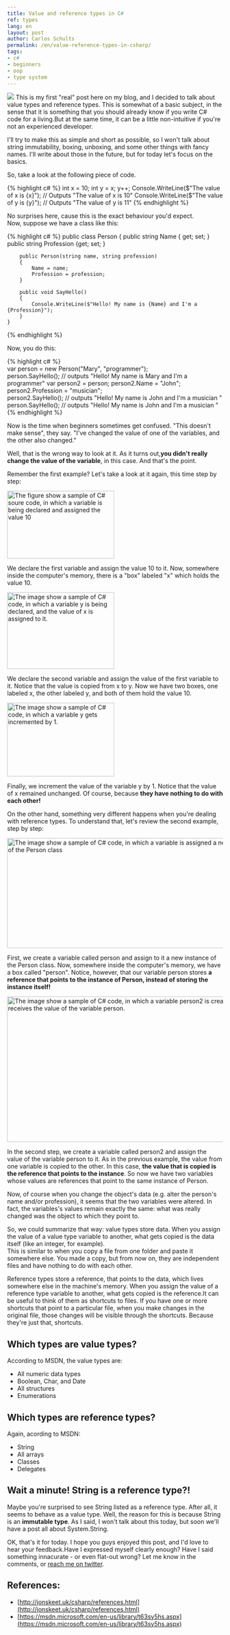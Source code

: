 ```yaml
---
title: Value and reference types in C#
ref: types
lang: en
layout: post
author: Carlos Schults
permalink: /en/value-reference-types-in-csharp/
tags:
- c#
- beginners
- oop
- type system
---
```

![](http://res.cloudinary.com/dz5ppacuo/image/upload/v1454161644/value-reference-types-1038x437_tutiht.png)
This is my first "real" post here on my blog, and I decided to talk about value types and reference types. This is somewhat of a basic subject, in the sense that it is something that you should already know if you write C# code for a living.But at the same time, it can be a little non-intuitive if you're not an experienced developer.
<!--more-->
I'll try to make this as simple and short as possible, so I won't talk about string immutability, boxing, unboxing, and some other things with fancy names.
I'll write about those in the future, but for today let's focus on the basics.

So, take a look at the following piece of code.

{% highlight c# %}
    int x = 10;
    int y = x;
    y++;
    Console.WriteLine($"The value of x is {x}"); // Outputs "The value of x is 10"
    Console.WriteLine($"The value of y is {y}"); // Outputs "The value of y is 11"
{% endhighlight %}

No surprises here, cause this is the exact behaviour you'd expect.<br />
Now, suppose we have a class like this:

{% highlight c# %}
    public class Person
    {
        public string Name { get; set; }
        public string Profession {get; set; }

        public Person(string name, string profession)
        {
            Name = name;
            Profession = profession;
        }

        public void SayHello()
        {
            Console.WriteLine($"Hello! My name is {Name} and I'm a {Profession}");
        }
    }
{% endhighlight %}

Now, you do this:<code> </code>

 {% highlight c# %}   
    var person = new Person("Mary", "programmer");    
    person.SayHello(); // outputs "Hello! My name is Mary and I'm a programmer"
    var person2 = person;
    person2.Name = "John";
    person2.Profession = "musician";    
    person2.SayHello(); // outputs "Hello! My name is John and I'm a musician "  
    person.SayHello();   // outputs "Hello! My name is John and I'm a musician " 
{% endhighlight %}

Now is the time when beginners sometimes get confused. "This doesn't make sense", they say. "I've changed the value of one of the variables, and the other also changed."

Well, that is the wrong way to look at it. As it turns out,**you didn't really change the value of the variable**, in this case. And that's the point.

Remember the first example? Let's take a look at it again, this time step by step:

<img alt="The figure show a sample of C# soure code, in which a variable is being declared and assigned the value 10" src="http://res.cloudinary.com/dz5ppacuo/image/upload/v1454161625/fig1_czxki5.png" style="height:158px; width:250px" />

We declare the first variable and assign the value 10 to it. Now, somewhere inside the computer's memory, there is a "box" labeled "x" which holds the value 10.

<a href="#"><img alt="The image show a sample of C# code, in which a variable y is being declared, and the value of x is assigned to it." src="http://res.cloudinary.com/dz5ppacuo/image/upload/v1454161628/fig2_m1gxsd.png" style="height:179px; width:250px" /></a>

We declare the second variable and assign the value of the first variable to it. Notice that the value is copied from x to y. Now we have two boxes, one labeled x, the other labeled y, and both of them hold the value 10.

<a href="#"><img alt="The image show a sample of C# code, in which a variable y gets incremented by 1." src="http://res.cloudinary.com/dz5ppacuo/image/upload/v1454161625/fig3_esck9i.png" style="height:172px; width:250px" /></a>

Finally, we increment the value of the variable y by 1. Notice that the value of x remained unchanged. Of course, because <strong>they have nothing to do with each other! </strong>

On the other hand, something very different happens when you're dealing with reference types. To understand that, let's review the second example, step by step:

<a href="#"><img alt="The image show a sample of C# code, in which a variable is assigned a new instance of the Person class" src="http://res.cloudinary.com/dz5ppacuo/image/upload/v1454161628/fig4_kxmmuk.png" style="height:257px; width:600px" /></a>

First, we create a variable called person and assign to it a new instance of the Person class. Now, somewhere inside the computer's memory, we have a box called "person". Notice, however, that our variable person stores <strong>a reference that points to the instance of Person, instead of storing the instance itself!</strong>

<a href="#"><img alt="The image show a sample of C# code, in which a variable person2 is created and receives the value of the variable person." src="http://res.cloudinary.com/dz5ppacuo/image/upload/v1454161623/fig5_aznix0.png" style="height:340px; width:600px" /></a>

In the second step, we create a variable called person2 and assign the value of the variable person to it. As in the previous example, the value from one variable is copied to the other. In this case, <strong>the value that is copied is the reference that points to the instance</strong>. So now we have two variables whose values are references that point to the same instance of Person.

Now, of course when you change the object's data (e.g. alter the person's name and/or profession), it seems that the two variables were altered. In fact, the variables's values remain exactly the same: what was really changed was the object to which they point to.

So, we could summarize that way: value types store data. When you assign the value of a value type variable to another, what gets copied is the data itself (like an integer, for example).<br />
This is similar to when you copy a file from one folder and paste it somewhere else. You made a copy, but from now on, they are independent files and have nothing to do with each other.

Reference types store a reference, that points to the data, which lives somewhere else in the machine's memory. When you assign the value of a reference type variable to another, what gets copied is the reference.It can be useful to think of them as shortcuts to files. If you have one or more shortcuts that point to a particular file, when you make changes in the original file, those changes will be visible through the shortcuts. Because they're just that, shortcuts.

## Which types are value types? ##

According to MSDN, the value types are:

- All numeric data types
- Boolean, Char, and Date
- All structures
- Enumerations

## Which types are reference types? ##

Again, acording to MSDN:

- String
- All arrays
- Classes
- Delegates

## Wait a minute! String is a reference type?! ##

Maybe you're surprised to see String listed as a reference type. After all, it seems to behave as a value type. 
Well, the reason for this is because String is an **immutable type**. As I said, I won't talk about this today, but soon we'll have a post all about System.String.

OK, that's it for today. I hope you guys enjoyed this post, and I'd love to hear your feedback.Have I expressed myself clearly enough? Have I said something innacurate - or even flat-out wrong?
Let me know in the comments, or [reach me on twitter](http://twitter.com/carlosschults).

## References: ##

- [http://jonskeet.uk/csharp/references.html](http://jonskeet.uk/csharp/references.html)
- [https://msdn.microsoft.com/en-us/library/t63sy5hs.aspx](https://msdn.microsoft.com/en-us/library/t63sy5hs.aspx)
